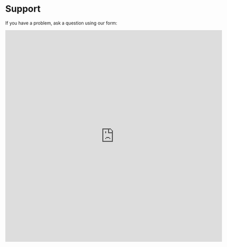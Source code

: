 # Support

If you have a problem, ask a question using our form:

<iframe width="681px" height="665px" frameborder="0" src="https://forms.yandex.com/surveys/10022510.ccfb16bdf316212c2d5c4dc7b659b2d1b411d034/">
